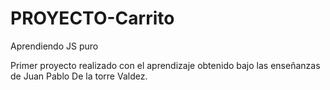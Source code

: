 # PROYECTO-Carrito
Aprendiendo JS puro

Primer proyecto realizado con el aprendizaje obtenido bajo las enseñanzas de Juan Pablo De la torre Valdez.

